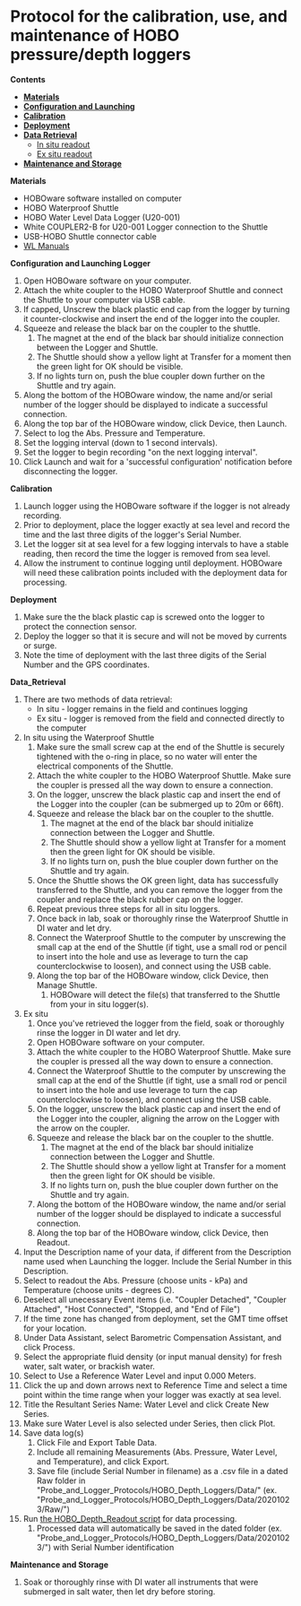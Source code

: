 # Protocol for the calibration, use, and maintenance of HOBO pressure/depth loggers

**Contents**  

- [**Materials**](#Materials)  
- [**Configuration and Launching**](#Configuration)
- [**Calibration**](#Calibration)  
- [**Deployment**](#Deployment)
- [**Data Retrieval**](#Data_Retrieval)
  - [In situ readout](#in_situ_readout)
  - [Ex situ readout](#ex_situ_readout)
- [**Maintenance and Storage**](#Maintenance)

<a name="Materials"></a> **Materials**  

- HOBOware software installed on computer
- HOBO Waterproof Shuttle
- HOBO Water Level Data Logger (U20-001)
- White COUPLER2-B for U20-001 Logger connection to the Shuttle
- USB-HOBO Shuttle connector cable
- [WL Manuals](https://github.com/SilbigerLab/Protocols/tree/master/References_and_Manuals/HOBO_Depth_Logger)

<a name=Configuration></a> **Configuration and Launching Logger**  
1. Open HOBOware software on your computer.
1. Attach the white coupler to the HOBO Waterproof Shuttle and connect the Shuttle to your computer via USB cable.
1. If capped, Unscrew the black plastic end cap from the logger by turning it counter-clockwise and insert the end of the logger into the coupler.
1. Squeeze and release the black bar on the coupler to the shuttle.
    1. The magnet at the end of the black bar should initialize connection between the Logger and Shuttle.
    1. The Shuttle should show a yellow light at Transfer for a moment then the green light for OK should be visible.
    1. If no lights turn on, push the blue coupler down further on the Shuttle and try again.
1. Along the bottom of the HOBOware window, the name and/or serial number of the logger should be displayed to indicate a successful connection.
1. Along the top bar of the HOBOware window, click Device, then Launch.
1. Select to log the Abs. Pressure and Temperature.
1. Set the logging interval (down to 1 second intervals).
1. Set the logger to begin recording "on the next logging interval".
1. Click Launch and wait for a 'successful configuration' notification before disconnecting the logger.

<a name=Calibration></a> **Calibration**  
1. Launch logger using the HOBOware software if the logger is not already recording.
1. Prior to deployment, place the logger exactly at sea level and record the time and the last three digits of the logger's Serial Number.
1. Let the logger sit at sea level for a few logging intervals to have a stable reading, then record the time the logger is removed from sea level.
1. Allow the instrument to continue logging until deployment.  HOBOware will need these calibration points included with the deployment data for processing.

<a name=Deployment></a> **Deployment**  
1. Make sure the the black plastic cap is screwed onto the logger to protect the connection sensor.
1. Deploy the logger so that it is secure and will not be moved by currents or surge.
1. Note the time of deployment with the last three digits of the Serial Number and the GPS coordinates.

<a name="Data_Retrieval"></a> **Data_Retrieval**  
1. There are two methods of data retrieval:
    - In situ - logger remains in the field and continues logging
    - Ex situ - logger is removed from the field and connected directly to the computer
1. In situ using the Waterproof Shuttle <a name=in_situ_readout></a>
    1. Make sure the small screw cap at the end of the Shuttle is securely tightened with the o-ring in place, so no water will enter the electrical components of the Shuttle.
    1. Attach the white coupler to the HOBO Waterproof Shuttle.  Make sure the coupler is pressed all the way down to ensure a connection.
    1. On the logger, unscrew the black plastic cap and insert the end of the Logger into the coupler (can be submerged up to 20m or 66ft).
    1. Squeeze and release the black bar on the coupler to the shuttle.
        1. The magnet at the end of the black bar should initialize connection between the Logger and Shuttle.
        1. The Shuttle should show a yellow light at Transfer for a moment then the green light for OK should be visible.
        1. If no lights turn on, push the blue coupler down further on the Shuttle and try again.
    1. Once the Shuttle shows the OK green light, data has successfully transferred to the Shuttle, and you can remove the logger from the coupler and replace the black rubber cap on the logger.
    1. Repeat previous three steps for all in situ loggers.
    1. Once back in lab, soak or thoroughly rinse the Waterproof Shuttle in DI water and let dry.
    1. Connect the Waterproof Shuttle to the computer by unscrewing the small cap at the end of the Shuttle (if tight, use a small rod or pencil to insert into the hole and use as leverage to turn the cap counterclockwise to loosen), and connect using the USB cable.
    1. Along the top bar of the HOBOware window, click Device, then Manage Shuttle.
        1. HOBOware will detect the file(s) that transferred to the Shuttle from your in situ logger(s).
1. Ex situ <a name=ex_situ_readout></a>
    1. Once you've retrieved the logger from the field, soak or thoroughly rinse the logger in DI water and let dry.
    1. Open HOBOware software on your computer.
    1. Attach the white coupler to the HOBO Waterproof Shuttle.  Make sure the coupler is pressed all the way down to ensure a connection.
    1. Connect the Waterproof Shuttle to the computer by unscrewing the small cap at the end of the Shuttle (if tight, use a small rod or pencil to insert into the hole and use leverage to turn the cap counterclockwise to loosen), and connect using the USB cable.
    1. On the logger, unscrew the black plastic cap and insert the end of the Logger into the coupler, aligning the arrow on the Logger with the arrow on the coupler.
    1. Squeeze and release the black bar on the coupler to the shuttle.
        1. The magnet at the end of the black bar should initialize connection between the Logger and Shuttle.
        1. The Shuttle should show a yellow light at Transfer for a moment then the green light for OK should be visible.
        1. If no lights turn on, push the blue coupler down further on the Shuttle and try again.
    1. Along the bottom of the HOBOware window, the name and/or serial number of the logger should be displayed to indicate a successful connection.
    1. Along the top bar of the HOBOware window, click Device, then Readout.
1. Input the Description name of your data, if different from the Description name used when Launching the logger.  Include the Serial Number in this Description.
1. Select to readout the Abs. Pressure (choose units - kPa) and Temperature (choose units - degrees C).
1. Deselect all unecessary Event items (i.e. "Coupler Detached", "Coupler Attached", "Host Connected", "Stopped, and "End of File")
1. If the time zone has changed from deployment, set the GMT time offset for your location.
1. Under Data Assistant, select Barometric Compensation Assistant, and click Process.
1. Select the appropriate fluid density (or input manual density) for fresh water, salt water, or brackish water.
1. Select to Use a Reference Water Level and input 0.000 Meters.
1. Click the up and down arrows next to Reference Time and select a time point within the time range when your logger was exactly at sea level.
1. Title the Resultant Series Name: Water Level and click Create New Series.
1. Make sure Water Level is also selected under Series, then click Plot.
1. Save data log(s)
    1. Click File and Export Table Data.
    1. Include all remaining Measurements (Abs. Pressure, Water Level, and Temperature), and click Export.
    1. Save file (include Serial Number in filename) as a .csv file in a dated Raw folder in "Probe_and_Logger_Protocols/HOBO_Depth_Loggers/Data/" (ex. "Probe_and_Logger_Protocols/HOBO_Depth_Loggers/Data/20201023/Raw/")
1. Run [the HOBO_Depth_Readout script](Scripts/HOBO_Depth_Readout.R) for data processing.
    1. Processed data will automatically be saved in the dated folder (ex. "Probe_and_Logger_Protocols/HOBO_Depth_Loggers/Data/20201023/") with Serial Number identification

<a name="Maintenance"></a> **Maintenance and Storage**  
1. Soak or thoroughly rinse with DI water all instruments that were submerged in salt water, then let dry before storing.
